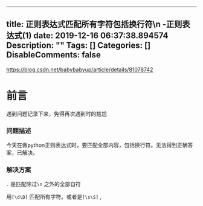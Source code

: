 
---
title: 正则表达式匹配所有字符包括换行符\n -正则表达式(1)
date: 2019-12-16 06:37:38.894574
Description: ""
Tags: []
Categories: []
DisableComments: false
---
<https://blog.csdn.net/babybabyup/article/details/81078742>  

# 前言

遇到问题记录下来，免得再次遇到时的尴尬

### 问题描述

今天在做python正则表达式时，要匹配全部内容，包括换行符。无法得到正确答案，已解决。

### 解决方案

`.` 是匹配除过`\n` 之外的全部自符

用`[\d\D]` 匹配所有字符。或者是`[\s\S]` ,


